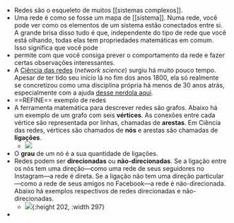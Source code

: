 - Redes são o esqueleto de muitos [[sistemas complexos]].
- Uma rede é como se fosse um mapa de [[sistema]]. Numa rede, você pode ver como os elementos de um sistema estão conectados entre si. A grande brisa disso tudo é que, independente do tipo de rede que você está olhando, todas elas tem propriedades matemáticas em comum. Isso significa que você pode
- permite com que você consiga prever o comportamento da rede e fazer certas observações interessantes.
- A [Ciência das redes](http://networksciencebook.com/) (*network science*) surgiu há muito pouco tempo. Apesar de ter tido seu início lá no fim dos anos 1800, ela só realmente se concretizou como uma disciplina própria há menos de 30 anos atrás, especialmente com a ajuda [desse nerdola aqui](https://en.wikipedia.org/wiki/Albert-L%C3%A1szl%C3%B3_Barab%C3%A1si).
- ==REFINE== exemplo de redes
- A ferramenta matemática para descrever redes são grafos. Abaixo há um exemplo de um grafo com seis **vértices**. As conexões entre cada vértice são representada por linhas, chamadas de **arestas**. Em Ciência das redes, vértices são chamados de **nós** e arestas são chamadas de **ligações**.
	- ![](https://upload.wikimedia.org/wikipedia/commons/thumb/5/5b/6n-graf.svg/220px-6n-graf.svg.png)
- O **grau** de um nó é a sua quantidade de ligações.
- Redes podem ser **direcionadas** ou **não-direcionadas**. Se a ligação entre os nós tem uma direção—como uma rede de seus seguidores no Instagram—a rede é direta. Se a ligação não tem uma direção particular—como a rede de seus amigos no Facebook—a rede é não-direcionada. Abaixo há exemplos respectivos de redes direcionadas e não-direcionadas.
	- ![](https://www.researchgate.net/profile/Riccardo-Basosi/publication/46485798/figure/fig1/AS:307380890947585@1450296723613/a-Example-of-a-directed-network-with-N-6-vertices-Here-L-9-L-4.png){:height 202, :width 297}
-